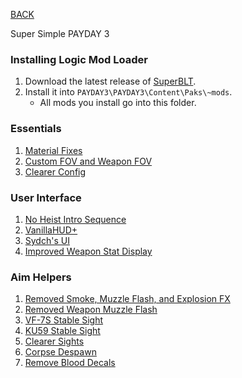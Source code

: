 
[BACK](..)

Super Simple PAYDAY 3

### Installing Logic Mod Loader
1. Download the latest release of [SuperBLT](https://modworkshop.net/mod/44049).
2. Install it into `PAYDAY3\PAYDAY3\Content\Paks\~mods`.
	- All mods you install go into this folder.

### Essentials
1. [Material Fixes](https://modworkshop.net/mod/52234)
2. [Custom FOV and Weapon FOV](https://modworkshop.net/mod/44269)
3. [Clearer Config](https://modworkshop.net/mod/48445)

### User Interface
1. [No Heist Intro Sequence](https://modworkshop.net/mod/44831)
2. [VanillaHUD+](https://modworkshop.net/mod/50675)
3. [Sydch's UI](https://modworkshop.net/mod/47200)
4. [Improved Weapon Stat Display](https://modworkshop.net/mod/52276)

### Aim Helpers
1. [Removed Smoke, Muzzle Flash, and Explosion FX](https://modworkshop.net/mod/48422)
2. [Removed Weapon Muzzle Flash](https://modworkshop.net/mod/48409)
3. [VF-7S Stable Sight](https://modworkshop.net/mod/52253)
4. [KU59 Stable Sight](https://modworkshop.net/mod/52229)
5. [Clearer Sights](https://modworkshop.net/mod/48196)
6. [Corpse Despawn](https://modworkshop.net/mod/47526)
7. [Remove Blood Decals](https://modworkshop.net/mod/50571)